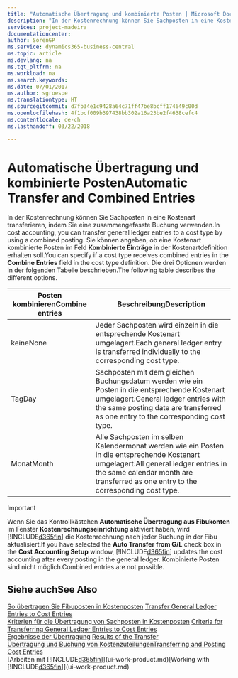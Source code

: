 ```yaml
---
title: "Automatische Übertragung und kombinierte Posten | Microsoft Docs"
description: "In der Kostenrechnung können Sie Sachposten in eine Kostenart transferieren, indem Sie eine zusammengefasste Buchung verwenden. Sie können angeben, ob eine Kostenart kombinierte Posten im Feld **Kombinierte Einträge** in der Kostenartdefinition erhalten soll. Die drei Optionen werden in der folgenden Tabelle beschrieben."
services: project-madeira
documentationcenter: 
author: SorenGP
ms.service: dynamics365-business-central
ms.topic: article
ms.devlang: na
ms.tgt_pltfrm: na
ms.workload: na
ms.search.keywords: 
ms.date: 07/01/2017
ms.author: sgroespe
ms.translationtype: HT
ms.sourcegitcommit: d7fb34e1c9428a64c71ff47be8bcff174649c00d
ms.openlocfilehash: 4f1bcf009b397438bb302a16a23be2f4638cefc4
ms.contentlocale: de-ch
ms.lasthandoff: 03/22/2018

---
```

# <a name="automatic-transfer-and-combined-entries"></a><span data-ttu-id="a2a57-105">Automatische Übertragung und kombinierte Posten</span><span class="sxs-lookup"><span data-stu-id="a2a57-105">Automatic Transfer and Combined Entries</span></span>
<span data-ttu-id="a2a57-106">In der Kostenrechnung können Sie Sachposten in eine Kostenart transferieren, indem Sie eine zusammengefasste Buchung verwenden.</span><span class="sxs-lookup"><span data-stu-id="a2a57-106">In cost accounting, you can transfer general ledger entries to a cost type by using a combined posting.</span></span> <span data-ttu-id="a2a57-107">Sie können angeben, ob eine Kostenart kombinierte Posten im Feld **Kombinierte Einträge** in der Kostenartdefinition erhalten soll.</span><span class="sxs-lookup"><span data-stu-id="a2a57-107">You can specify if a cost type receives combined entries in the **Combine Entries** field in the cost type definition.</span></span> <span data-ttu-id="a2a57-108">Die drei Optionen werden in der folgenden Tabelle beschrieben.</span><span class="sxs-lookup"><span data-stu-id="a2a57-108">The following table describes the different options.</span></span>  

|<span data-ttu-id="a2a57-109">Posten kombinieren</span><span class="sxs-lookup"><span data-stu-id="a2a57-109">Combine entries</span></span>|<span data-ttu-id="a2a57-110">Beschreibung</span><span class="sxs-lookup"><span data-stu-id="a2a57-110">Description</span></span>|  
|---------------------|-----------------|  
|<span data-ttu-id="a2a57-111">keine</span><span class="sxs-lookup"><span data-stu-id="a2a57-111">None</span></span>|<span data-ttu-id="a2a57-112">Jeder Sachposten wird einzeln in die entsprechende Kostenart umgelagert.</span><span class="sxs-lookup"><span data-stu-id="a2a57-112">Each general ledger entry is transferred individually to the corresponding cost type.</span></span>|  
|<span data-ttu-id="a2a57-113">Tag</span><span class="sxs-lookup"><span data-stu-id="a2a57-113">Day</span></span>|<span data-ttu-id="a2a57-114">Sachposten mit dem gleichen Buchungsdatum werden wie ein Posten in die entsprechende Kostenart umgelagert.</span><span class="sxs-lookup"><span data-stu-id="a2a57-114">General ledger entries with the same posting date are transferred as one entry to the corresponding cost type.</span></span>|  
|<span data-ttu-id="a2a57-115">Monat</span><span class="sxs-lookup"><span data-stu-id="a2a57-115">Month</span></span>|<span data-ttu-id="a2a57-116">Alle Sachposten im selben Kalendermonat werden wie ein Posten in die entsprechende Kostenart umgelagert.</span><span class="sxs-lookup"><span data-stu-id="a2a57-116">All general ledger entries in the same calendar month are transferred as one entry to the corresponding cost type.</span></span>|  

> [!IMPORTANT]  
>  <span data-ttu-id="a2a57-117">Wenn Sie das Kontrollkästchen **Automatische Übertragung aus Fibukonten** im Fenster **Kostenrechnungseinrichtung** aktiviert haben, wird [!INCLUDE[d365fin](includes/d365fin_md.md)] die Kostenrechnung nach jeder Buchung in der Fibu aktualisiert.</span><span class="sxs-lookup"><span data-stu-id="a2a57-117">If you have selected the **Auto Transfer from G/L** check box in the **Cost Accounting Setup** window, [!INCLUDE[d365fin](includes/d365fin_md.md)] updates the cost accounting after every posting in the general ledger.</span></span> <span data-ttu-id="a2a57-118">Kombinierte Posten sind nicht möglich.</span><span class="sxs-lookup"><span data-stu-id="a2a57-118">Combined entries are not possible.</span></span>  

## <a name="see-also"></a><span data-ttu-id="a2a57-119">Siehe auch</span><span class="sxs-lookup"><span data-stu-id="a2a57-119">See Also</span></span>  
 <span data-ttu-id="a2a57-120">[So übertragen Sie Fibuposten in Kostenposten](finance-how-to-transfer-general-ledger-entries-to-cost-entries.md) </span><span class="sxs-lookup"><span data-stu-id="a2a57-120">[Transfer General Ledger Entries to Cost Entries](finance-how-to-transfer-general-ledger-entries-to-cost-entries.md) </span></span>  
 <span data-ttu-id="a2a57-121">[Kriterien für die Übertragung von Sachposten in Kostenposten](finance-criteria-for-transferring-general-ledger-entries-to-cost-entries.md) </span><span class="sxs-lookup"><span data-stu-id="a2a57-121">[Criteria for Transferring General Ledger Entries to Cost Entries](finance-criteria-for-transferring-general-ledger-entries-to-cost-entries.md) </span></span>  
 <span data-ttu-id="a2a57-122">[Ergebnisse der Übertragung](finance-results-of-the-transfer.md) </span><span class="sxs-lookup"><span data-stu-id="a2a57-122">[Results of the Transfer](finance-results-of-the-transfer.md) </span></span>  
 [<span data-ttu-id="a2a57-123">Übertragung und Buchung von Kostenzuteilungen</span><span class="sxs-lookup"><span data-stu-id="a2a57-123">Transferring and Posting Cost Entries</span></span>](finance-transfer-and-post-cost-entries.md)  
 <span data-ttu-id="a2a57-124">[Arbeiten mit [!INCLUDE[d365fin](includes/d365fin_md.md)]](ui-work-product.md)</span><span class="sxs-lookup"><span data-stu-id="a2a57-124">[Working with [!INCLUDE[d365fin](includes/d365fin_md.md)]](ui-work-product.md)</span></span>

